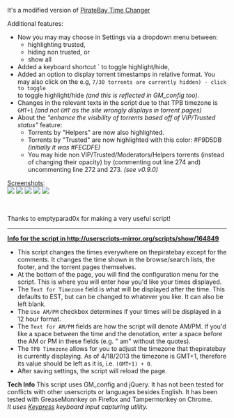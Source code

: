 It's a modified version of [PirateBay Time Changer](http://userscripts-mirror.org/scripts/show/164849)

Additional features:
- Now you may may choose in Settings via a dropdown menu between: 
  - highlighting trusted, 
  - hiding non trusted, or 
  - show all
- Added a keyboard shortcut \` to toggle highlight/hide,
- Added an option to display torrent timestamps in relative format.
You may also click on the e.g, `7/30 torrents are currently hidden) - click to toggle`  
to toggle highlight/hide *(and this is reflected in GM_config too)*.  
- Changes in the relevant texts in the script due to that TPB timezone is `GMT+1` *(and not `GMT` as the site wrongly displays in torrent pages)*  
- About the *"enhance the visibility of torrents based off of VIP/Trusted status"* feature:  
  - Torrents by "Helpers" are now also highlighted.  
  - Torrents by "Trusted" are now highlighted with this color: #F9D5DB *(initially it was #FECDFE)*  
  - You may hide non VIP/Trusted/Moderators/Helpers torrents (instead of changing their opacity) by (commenting out line 274 and) uncommenting line 272 and 273.  *(see v0.9.0)*


<u>Screenshots</u>:  
[![](https://i.imgur.com/UjfPtJis.jpg)](https://i.imgur.com/UjfPtJi.jpg) [![](https://i.imgur.com/sTLd6rjs.jpg)](https://i.imgur.com/sTLd6rj.jpg) [![](https://s3.amazonaws.com/uso_ss/21237/thumb.jpg?1366305203)](http://s3.amazonaws.com/uso_ss/21237/large.jpg?1366305203) [![](https://i.imgur.com/lAJiCJcs.jpg)](https://i.imgur.com/lAJiCJc.jpg) [![](https://i.imgur.com/wyyJiujs.jpg)](https://i.imgur.com/wyyJiuj.jpg)

<br/>





Thanks to emptyparad0x for making a very useful script!


---




<u><b>Info for the script in http://userscripts-mirror.org/scripts/show/164849</b></u>

- This script changes the times everywhere on thepiratebay except for the comments. It changes the time shown in the browse/search lists, the footer, and the torrent pages themselves.
- At the bottom of the page, you will find the configuration menu for the script. This is where you will enter how you'd like your times displayed.
- The `Text for Timezone` field is what will be displayed after the time. This defaults to EST, but can be changed to whatever you like. It can also be left blank.
- The `Use AM/PM` checkbox determines if your times will be displayed in a 12 hour format.
- The `Text for AM/PM` fields are how the script will denote AM/PM. If you'd like a space between the time and the denotation, enter a space before the AM or PM in these fields (e.g. " am" without the quotes).
- The `TPB Timezone` allows for you to adjust the timezone that thepiratebay is currently displaying. As of 4/18/2013 the timezone is GMT+1, therefore its value should be left as it is, i.e. `(GMT+1) + 0`.
- After saving settings, the script will reload the page.

**Tech Info**
This script uses GM_config and jQuery. It has not been tested for conflicts with other userscripts or languages besides English. It has been tested with GreaseMonnkey on Firefox and Tampermonkey on Chrome.
<br>
*It uses [Keypress](https://github.com/dmauro/Keypress/) keyboard input capturing utility.*